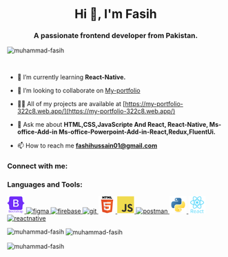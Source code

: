 <h1 align="center">Hi 👋, I'm Fasih</h1>
<h3 align="center">A passionate frontend developer from Pakistan.</h3>

<p align="left"> <img src="https://komarev.com/ghpvc/?username=muhammad-fasih&label=Profile%20views&color=0e75b6&style=flat" alt="muhammad-fasih" /> </p>

<p align="left"> <a href="https://twitter.com/" target="blank"><img src="https://img.shields.io/twitter/follow/?logo=twitter&style=for-the-badge" alt="" /></a> </p>

- 🌱 I’m currently learning **React-Native.**

- 👯 I’m looking to collaborate on [My-portfolio](https://my-portfolio-322c8.web.app/)

- 👨‍💻 All of my projects are available at [https://my-portfolio-322c8.web.app/](https://my-portfolio-322c8.web.app/)

- 💬 Ask me about **HTML,CSS,JavaScripte And React, React-Native, Ms-office-Add-in Ms-office-Powerpoint-Add-in-React,Redux,FluentUi.**

- 📫 How to reach me **fashihussain01@gmail.com**

<h3 align="left">Connect with me:</h3>
<p align="left">
</p>

<h3 align="left">Languages and Tools:</h3>
<p align="left"> <a href="https://getbootstrap.com" target="_blank" rel="noreferrer"> <img src="https://raw.githubusercontent.com/devicons/devicon/master/icons/bootstrap/bootstrap-plain-wordmark.svg" alt="bootstrap" width="40" height="40"/> </a> <a href="https://www.figma.com/" target="_blank" rel="noreferrer"> <img src="https://www.vectorlogo.zone/logos/figma/figma-icon.svg" alt="figma" width="40" height="40"/> </a> <a href="https://firebase.google.com/" target="_blank" rel="noreferrer"> <img src="https://www.vectorlogo.zone/logos/firebase/firebase-icon.svg" alt="firebase" width="40" height="40"/> </a> <a href="https://git-scm.com/" target="_blank" rel="noreferrer"> <img src="https://www.vectorlogo.zone/logos/git-scm/git-scm-icon.svg" alt="git" width="40" height="40"/> </a> <a href="https://www.w3.org/html/" target="_blank" rel="noreferrer"> <img src="https://raw.githubusercontent.com/devicons/devicon/master/icons/html5/html5-original-wordmark.svg" alt="html5" width="40" height="40"/> </a> <a href="https://developer.mozilla.org/en-US/docs/Web/JavaScript" target="_blank" rel="noreferrer"> <img src="https://raw.githubusercontent.com/devicons/devicon/master/icons/javascript/javascript-original.svg" alt="javascript" width="40" height="40"/> </a> <a href="https://postman.com" target="_blank" rel="noreferrer"> <img src="https://www.vectorlogo.zone/logos/getpostman/getpostman-icon.svg" alt="postman" width="40" height="40"/> </a> <a href="https://www.python.org" target="_blank" rel="noreferrer"> <img src="https://raw.githubusercontent.com/devicons/devicon/master/icons/python/python-original.svg" alt="python" width="40" height="40"/> </a> <a href="https://reactjs.org/" target="_blank" rel="noreferrer"> <img src="https://raw.githubusercontent.com/devicons/devicon/master/icons/react/react-original-wordmark.svg" alt="react" width="40" height="40"/> </a> <a href="https://reactnative.dev/" target="_blank" rel="noreferrer"> <img src="https://reactnative.dev/img/header_logo.svg" alt="reactnative" width="40" height="40"/> </a> </p>

<p><img align="left" src="https://github-readme-stats.vercel.app/api/top-langs?username=muhammad-fasih&show_icons=true&locale=en&layout=compact" alt="muhammad-fasih" /></p>

<p>&nbsp;<img align="center" src="https://github-readme-stats.vercel.app/api?username=muhammad-fasih&show_icons=true&locale=en" alt="muhammad-fasih" /></p>

<p><img align="center" src="https://github-readme-streak-stats.herokuapp.com/?user=muhammad-fasih&" alt="muhammad-fasih" /></p>

